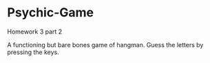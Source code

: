 # Psychic-Game
Homework 3 part 2

A functioning but bare bones game of hangman.
Guess the letters by pressing the keys.